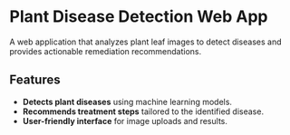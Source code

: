 # Plant Disease Detection Web App

A web application that analyzes plant leaf images to detect diseases and provides actionable remediation recommendations.

##  Features
- **Detects plant diseases** using machine learning models.
- **Recommends treatment steps** tailored to the identified disease.
- **User-friendly interface** for image uploads and results.

